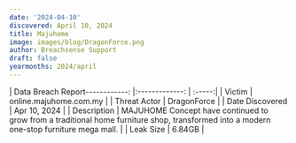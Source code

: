 ```yaml
---
date: '2024-04-10'
discovered: April 10, 2024
title: Majuhome
image: images/blog/DragonForce.png
author: Breachsense Support
draft: false
yearmonths: 2024/april
---
```


| Data Breach Report------------:     |:-------------:    | :-----:|
| Victim      | online.majuhome.com.my      | 
| Threat Actor      | DragonForce      | 
| Date Discovered      | Apr 10, 2024      | 
| Description      | MAJUHOME Concept have continued to grow from a traditional home furniture shop, transformed into a modern one-stop furniture mega mall.      | 
| Leak Size      | 6.84GB      | 

